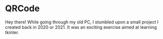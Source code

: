 # QRCode
Hey there!  While going through my old PC, I stumbled upon a small project I created back in 2020 or 2021. It was an exciting exercise aimed at learning tkinter.
